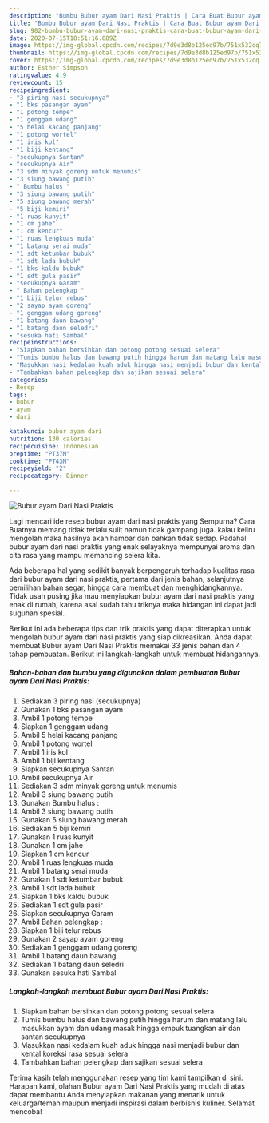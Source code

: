 ```yaml
---
description: "Bumbu Bubur ayam Dari Nasi Praktis | Cara Buat Bubur ayam Dari Nasi Praktis Yang Bikin Ngiler"
title: "Bumbu Bubur ayam Dari Nasi Praktis | Cara Buat Bubur ayam Dari Nasi Praktis Yang Bikin Ngiler"
slug: 982-bumbu-bubur-ayam-dari-nasi-praktis-cara-buat-bubur-ayam-dari-nasi-praktis-yang-bikin-ngiler
date: 2020-07-15T18:51:16.889Z
image: https://img-global.cpcdn.com/recipes/7d9e3d8b125ed97b/751x532cq70/bubur-ayam-dari-nasi-praktis-foto-resep-utama.jpg
thumbnail: https://img-global.cpcdn.com/recipes/7d9e3d8b125ed97b/751x532cq70/bubur-ayam-dari-nasi-praktis-foto-resep-utama.jpg
cover: https://img-global.cpcdn.com/recipes/7d9e3d8b125ed97b/751x532cq70/bubur-ayam-dari-nasi-praktis-foto-resep-utama.jpg
author: Esther Simpson
ratingvalue: 4.9
reviewcount: 15
recipeingredient:
- "3 piring nasi secukupnya"
- "1 bks pasangan ayam"
- "1 potong tempe"
- "1 genggam udang"
- "5 helai kacang panjang"
- "1 potong wortel"
- "1 iris kol"
- "1 biji kentang"
- "secukupnya Santan"
- "secukupnya Air"
- "3 sdm minyak goreng untuk menumis"
- "3 siung bawang putih"
- " Bumbu halus "
- "3 siung bawang putih"
- "5 siung bawang merah"
- "5 biji kemiri"
- "1 ruas kunyit"
- "1 cm jahe"
- "1 cm kencur"
- "1 ruas lengkuas muda"
- "1 batang serai muda"
- "1 sdt ketumbar bubuk"
- "1 sdt lada bubuk"
- "1 bks kaldu bubuk"
- "1 sdt gula pasir"
- "secukupnya Garam"
- " Bahan pelengkap "
- "1 biji telur rebus"
- "2 sayap ayam goreng"
- "1 genggam udang goreng"
- "1 batang daun bawang"
- "1 batang daun seledri"
- "sesuka hati Sambal"
recipeinstructions:
- "Siapkan bahan bersihkan dan potong potong sesuai selera"
- "Tumis bumbu halus dan bawang putih hingga harum dan matang lalu masukkan ayam dan udang masak hingga empuk tuangkan air dan santan secukupnya"
- "Masukkan nasi kedalam kuah aduk hingga nasi menjadi bubur dan kental koreksi rasa sesuai selera"
- "Tambahkan bahan pelengkap dan sajikan sesuai selera"
categories:
- Resep
tags:
- bubur
- ayam
- dari

katakunci: bubur ayam dari 
nutrition: 130 calories
recipecuisine: Indonesian
preptime: "PT37M"
cooktime: "PT43M"
recipeyield: "2"
recipecategory: Dinner

---
```



![Bubur ayam Dari Nasi Praktis](https://img-global.cpcdn.com/recipes/7d9e3d8b125ed97b/751x532cq70/bubur-ayam-dari-nasi-praktis-foto-resep-utama.jpg)

Lagi mencari ide resep bubur ayam dari nasi praktis yang Sempurna? Cara Buatnya memang tidak terlalu sulit namun tidak gampang juga. kalau keliru mengolah maka hasilnya akan hambar dan bahkan tidak sedap. Padahal bubur ayam dari nasi praktis yang enak selayaknya mempunyai aroma dan cita rasa yang mampu memancing selera kita.

Ada beberapa hal yang sedikit banyak berpengaruh terhadap kualitas rasa dari bubur ayam dari nasi praktis, pertama dari jenis bahan, selanjutnya pemilihan bahan segar, hingga cara membuat dan menghidangkannya. Tidak usah pusing jika mau menyiapkan bubur ayam dari nasi praktis yang enak di rumah, karena asal sudah tahu triknya maka hidangan ini dapat jadi suguhan spesial.




Berikut ini ada beberapa tips dan trik praktis yang dapat diterapkan untuk mengolah bubur ayam dari nasi praktis yang siap dikreasikan. Anda dapat membuat Bubur ayam Dari Nasi Praktis memakai 33 jenis bahan dan 4 tahap pembuatan. Berikut ini langkah-langkah untuk membuat hidangannya.

<!--inarticleads1-->

##### Bahan-bahan dan bumbu yang digunakan dalam pembuatan Bubur ayam Dari Nasi Praktis:

1. Sediakan 3 piring nasi (secukupnya)
1. Gunakan 1 bks pasangan ayam
1. Ambil 1 potong tempe
1. Siapkan 1 genggam udang
1. Ambil 5 helai kacang panjang
1. Ambil 1 potong wortel
1. Ambil 1 iris kol
1. Ambil 1 biji kentang
1. Siapkan secukupnya Santan
1. Ambil secukupnya Air
1. Sediakan 3 sdm minyak goreng untuk menumis
1. Ambil 3 siung bawang putih
1. Gunakan  Bumbu halus :
1. Ambil 3 siung bawang putih
1. Gunakan 5 siung bawang merah
1. Sediakan 5 biji kemiri
1. Gunakan 1 ruas kunyit
1. Gunakan 1 cm jahe
1. Siapkan 1 cm kencur
1. Ambil 1 ruas lengkuas muda
1. Ambil 1 batang serai muda
1. Gunakan 1 sdt ketumbar bubuk
1. Ambil 1 sdt lada bubuk
1. Siapkan 1 bks kaldu bubuk
1. Sediakan 1 sdt gula pasir
1. Siapkan secukupnya Garam
1. Ambil  Bahan pelengkap :
1. Siapkan 1 biji telur rebus
1. Gunakan 2 sayap ayam goreng
1. Sediakan 1 genggam udang goreng
1. Ambil 1 batang daun bawang
1. Sediakan 1 batang daun seledri
1. Gunakan sesuka hati Sambal




<!--inarticleads2-->

##### Langkah-langkah membuat Bubur ayam Dari Nasi Praktis:

1. Siapkan bahan bersihkan dan potong potong sesuai selera
1. Tumis bumbu halus dan bawang putih hingga harum dan matang lalu masukkan ayam dan udang masak hingga empuk tuangkan air dan santan secukupnya
1. Masukkan nasi kedalam kuah aduk hingga nasi menjadi bubur dan kental koreksi rasa sesuai selera
1. Tambahkan bahan pelengkap dan sajikan sesuai selera




Terima kasih telah menggunakan resep yang tim kami tampilkan di sini. Harapan kami, olahan Bubur ayam Dari Nasi Praktis yang mudah di atas dapat membantu Anda menyiapkan makanan yang menarik untuk keluarga/teman maupun menjadi inspirasi dalam berbisnis kuliner. Selamat mencoba!
